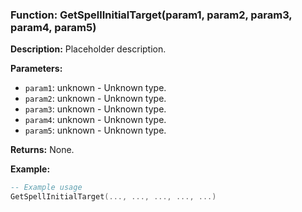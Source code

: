 ### Function: GetSpellInitialTarget(param1, param2, param3, param4, param5)

**Description:**
Placeholder description.

**Parameters:**
- `param1`: unknown - Unknown type.
- `param2`: unknown - Unknown type.
- `param3`: unknown - Unknown type.
- `param4`: unknown - Unknown type.
- `param5`: unknown - Unknown type.

**Returns:** None.

**Example:**

```lua
-- Example usage
GetSpellInitialTarget(..., ..., ..., ..., ...)
```
